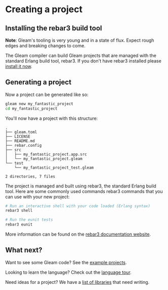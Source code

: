 # Creating a project

## Installing the rebar3 build tool

**Note**: Gleam's tooling is very young and in a state of flux. Expect rough
edges and breaking changes to come.

The Gleam compiler can build Gleam projects that are managed with the standard
Erlang build tool, rebar3. If you don't have rebar3 installed please [install
it now](https://www.rebar3.org/).

[rebar_gleam]: https://github.com/gleam-lang/rebar_gleam#installation

## Generating a project

Now a project can be generated like so:

```sh
gleam new my_fantastic_project
cd my_fantastic_project
```

You'll now have a project with this structure:

```
.
├── gleam.toml
├── LICENSE
├── README.md
├── rebar.config
├── src
│   ├── my_fantastic_project.app.src
│   └── my_fantastic_project.gleam
└── test
    └── my_fantastic_project_test.gleam

2 directories, 7 files
```

The project is managed and built using rebar3, the standard Erlang build tool.
Here are some commonly used commands rebar3 commands that you can use with
your new project:

```sh
# Run an interactive shell with your code loaded (Erlang syntax)
rebar3 shell

# Run the eunit tests
rebar3 eunit
```

More information can be found on the [rebar3 documentation website](https://www.rebar3.org/docs).


## What next?

Want to see some Gleam code? See the [example projects](./example-projects.html).

Looking to learn the language? Check out the [language tour](../tour).

Need ideas for a project? We have a [list of libraries][libraries] that need
writing.

[libraries]: https://github.com/gleam-lang/suggestions/issues?q=is%3Aopen+is%3Aissue+label%3Aarea%3Alibraries
